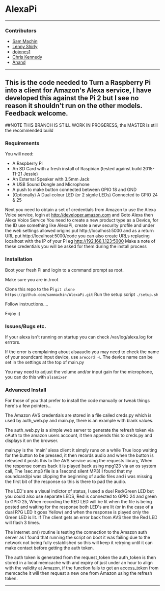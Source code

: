 # AlexaPi
 
---
 
### Contributors
 
* [Sam Machin](http://sammachin.com)
* [Lenny Shirly](http://github.com/lennysh)
* [dojones1](https://github.com/dojones1)
* [Chris Kennedy](http://ck37.com)
* [Anand](http://padfoot.in)

---
 
This is the code needed to Turn a Raspberry Pi into a client for Amazon's Alexa service, I have developed this against the Pi 2 but I see no reason it shouldn't run on the other models. Feedback welcome.
---

##NOTE THIS BRANCH IS STILL WORK IN PROGERESS, the MASTER is still the recommended build

### Requirements

You will need:
* A Raspberry Pi
* An SD Card with a fresh install of Raspbian (tested against build 2015-11-21 Jessie)
* An External Speaker with 3.5mm Jack
* A USB Sound Dongle and Microphone
* A push to make button connected between GPIO 18 and GND
* (Optionally) A Dual colour LED (or 2 signle LEDs) Connected to GPIO 24 & 25


Next you need to obtain a set of credentials from Amazon to use the Alexa Voice service, login at http://developer.amazon.com and Goto Alexa then Alexa Voice Service
You need to create a new product type as a Device, for the ID use something like AlexaPi, create a new security profile and under the web settings allowed origins put http://localhost:5000 and as a return URL put http://localhost:5000/code you can also create URLs replacing localhost with the IP of your Pi  eg http://192.168.1.123:5000
Make a note of these credentials you will be asked for them during the install process

### Installation

Boot your fresh Pi and login to a command prompt as root.

Make sure you are in /root

Clone this repo to the Pi
`git clone https://github.com/sammachin/AlexaPi.git`
Run the setup script
`./setup.sh`

Follow instructions....

Enjoy :)

### Issues/Bugs etc.

If your alexa isn't running on startup you can check /var/log/alexa.log for errrors.

If the error is complaining about alsaaudio you may need to check the name of your soundcard input device, use 
`arecord -L` 
The device name can be set in the settings at the top of main.py 

You may need to adjust the volume and/or input gain for the microphone, you can do this with 
`alsamixer`

### Advanced Install

For those of you that prefer to install the code manually or tweak things here's a few pointers...

The Amazon AVS credentials are stored in a file called creds.py which is used by auth_web.py and main.py, there is an example with blank values.

The auth_web.py is a simple web server to generate the refresh token via oAuth to the amazon users account, it then appends this to creds.py and displays it on the browser.

main.py is the 'main' alexa client it simply runs on a while True loop waiting for the button to be pressed, it then records audio and when the button is released it posts this to the AVS service using the requests library, When the response comes back it is played back using mpg123 via an os system call, The 1sec.mp3 file is a 1second silent MP3) I found that my soundcard/pi was clipping the beginning of audio files and i was missing the first bit of the response so this is there to pad the audio.

The LED's are a visual indictor of status, I used a duel Red/Green LED but you could also use separate LEDS, Red is connected to GPIO 24 and green to GPIO 25, When recording the RED LED will be lit when the file is being posted and waiting for the response both LED's are lit (or in the case of a dual R?G LED it goes Yellow) and when the response is played only the Green LED is lit. If The client gets an error back from AVS then the Red LED will flash 3 times.

The internet_on() routine is testing the connection to the Amazon auth server as I found that running the script on boot it was failing due to the network not being fully established so this will keep it retrying until it can make contact before getting the auth token.

The auth token is generated from the request_token the auth_token is then stored in a local memcache with and expiry of just under an hour to align with the validity at Amazon, if the function fails to get an access_token from memcache it will then request a new one from Amazon using the refresh token.








---
 

